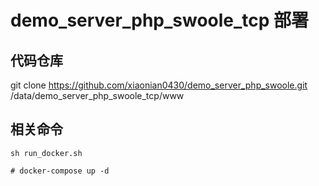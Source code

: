 # demo_server_php_swoole_tcp 部署

## 代码仓库

git clone https://github.com/xiaonian0430/demo_server_php_swoole.git /data/demo_server_php_swoole_tcp/www


## 相关命令
```
sh run_docker.sh

# docker-compose up -d
```


